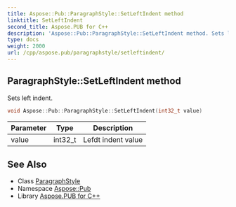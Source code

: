 ```yaml
---
title: Aspose::Pub::ParagraphStyle::SetLeftIndent method
linktitle: SetLeftIndent
second_title: Aspose.PUB for C++
description: 'Aspose::Pub::ParagraphStyle::SetLeftIndent method. Sets left indent in C++.'
type: docs
weight: 2000
url: /cpp/aspose.pub/paragraphstyle/setleftindent/
---
```

## ParagraphStyle::SetLeftIndent method


Sets left indent.

```cpp
void Aspose::Pub::ParagraphStyle::SetLeftIndent(int32_t value)
```


| Parameter | Type | Description |
| --- | --- | --- |
| value | int32_t | Lefdt indent value |

## See Also

* Class [ParagraphStyle](../)
* Namespace [Aspose::Pub](../../)
* Library [Aspose.PUB for C++](../../../)
